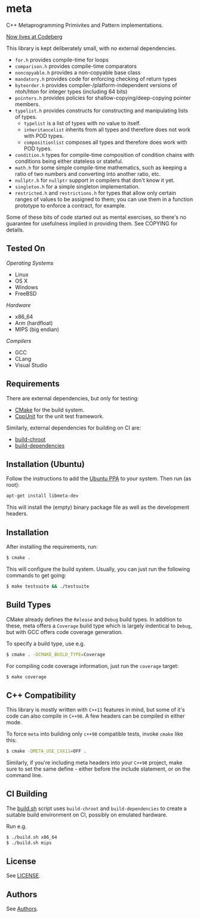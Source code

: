 meta
====

C++ Metaprogramming Primivites and Pattern implementations.

[Now lives at Codeberg](https://codeberg.org/jfinkhaeuser/meta)

This library is kept deliberately small, with no external dependencies.

- `for.h` provides compile-time for loops
- `comparison.h` provides compile-time comparators
- `noncopyable.h` provides a non-copyable base class
- `mandatory.h` provides code for enforcing checking of return types
- `byteorder.h` provides compiler-/platform-independent versions of ntoh/hton
  for integer types (including 64 bits)
- `pointers.h` provides policies for shallow-copying/deep-copying pointer
  members.
- `typelist.h` provides constructs for constructing and manipulating lists of
  types.
  - `typelist` is a list of types with no value to itself.
  - `inheritancelist` inherits from all types and therefore does not work with
    POD types.
  - `compositionlist` composes all types and therefore does work with POD types.
- `condition.h` types for compile-time composition of condition chains with
  conditions being either stateless or stateful.
- `math.h` for some simple compile-time mathematics, such as keeping a ratio of
  two numbers and converting into another ratio, etc.
- `nullptr.h` for `nullptr` support in compilers that don't know it yet.
- `singleton.h` for a simple singleton implementation.
- `restricted.h` and `restrictions.h` for types that allow only certain ranges
  of values to be assigned to them; you can use them in a function prototype
  to enforce a contract, for example.

Some of these bits of code started out as mental exercises, so there's no
guarantee for usefulness implied in providing them. See COPYING for details.

Tested On
---------

*Operating Systems*
- Linux
- OS X
- Windows
- FreeBSD

*Hardware*
- x86_64
- Arm (hardfloat)
- MIPS (big endian)

*Compilers*
- GCC
- CLang
- Visual Studio

Requirements
------------

There are external dependencies, but only for testing:
- [CMake](http://www.cmake.org/) for the build system.
- [CppUnit](cppunit.sourceforge.net) for the unit test framework.

Similarly, external dependencies for building on CI are:

- [build-chroot](https://github.com/jfinkhaeuser/build-chroot)
- [build-dependencies](https://github.com/jfinkhaeuser/build-dependencies)

Installation (Ubuntu)
---------------------

Follow the instructions to add the [Ubuntu PPA](https://launchpad.net/~finkhaeuser-consulting/+archive/ubuntu/ppa)
to your system. Then run (as root):

```bash
apt-get install libmeta-dev
```

This will install the (empty) binary package file as well as the development headers.

Installation
------------

After installing the requirements, run:

```bash
$ cmake .
```

This will configure the build system. Usually, you can just run the following commands to get going:

```bash
$ make testsuite && ./testsuite
```

Build Types
-----------

CMake already defines the `Release` and `Debug` build types. In addition to
these, meta offers a `Coverage` build type which is largely indentical to
`Debug`, but with GCC offers code coverage generation.

To specify a build type, use e.g.

```bash
$ cmake . -DCMAKE_BUILD_TYPE=Coverage
```

For compiling code coverage information, just run the `coverage` target:

```bash
$ make coverage
```

C++ Compatibility
-----------------

This library is mostly written with `C++11` features in mind, but some of it's
code can also compile in `C++98`. A few headers can be compiled in either mode.

To force `meta` into building only `c++98` compatible tests, invoke `cmake`
like this:

```bash
$ cmake -DMETA_USE_CXX11=OFF .
```

Similarly, if you're including meta headers into your `C++98` project, make
sure to set the same define - either before the include statement, or on the
command line.

CI Building
-----------

The [build.sh](./build.sh) script uses `build-chroot` and `build-dependencies`
to create a suitable build environment on CI, possibly on emulated hardware.

Run e.g.

```bash
$ ./build.sh x86_64
$ ./build.sh mips
```

License
-------

See [LICENSE](./LICENSE).

Authors
-------

See [Authors](./AUTHORS.md).
